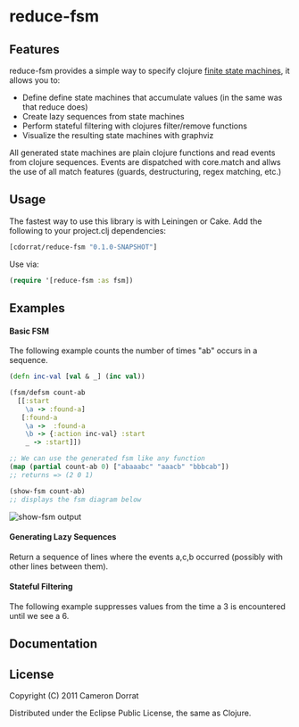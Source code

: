 # reduce-fsm

## Features
reduce-fsm provides a simple way to specify clojure [finite state machines](http://en.wikipedia.org/wiki/Finite-state_machine), it allows you to:

- Define define state machines that accumulate values (in the same was that reduce does)
- Create lazy sequences from state machines
- Perform stateful filtering with clojures filter/remove functions
- Visualize the resulting state machines with graphviz

All generated state machines are plain clojure functions and read events from clojure sequences.
Events are dispatched with core.match and allws the use of all match features (guards, destructuring, regex matching, etc.)


## Usage
The fastest way to use this library is with Leiningen or Cake. Add the following to your project.clj dependencies:

```clojure
[cdorrat/reduce-fsm "0.1.0-SNAPSHOT"]
```

Use via:

```clojure
(require '[reduce-fsm :as fsm])
```

## Examples

#### Basic FSM 
The following example counts the number of times "ab" occurs in a sequence. 

```clojure
(defn inc-val [val & _] (inc val))

(fsm/defsm count-ab
  [[:start
    \a -> :found-a]
   [:found-a
    \a ->  :found-a
    \b -> {:action inc-val} :start
    _ -> :start]])

;; We can use the generated fsm like any function
(map (partial count-ab 0) ["abaaabc" "aaacb" "bbbcab"])
;; returns => (2 0 1)

(show-fsm count-ab)
;; displays the fsm diagram below

```

![show-fsm output](https://github.com/cdorrat/reduce-fsm/raw/master/images/fsm-count-ab.png)

#### Generating Lazy Sequences

Return a sequence of lines where the events a,c,b occurred (possibly with other lines between them).


#### Stateful Filtering

The following example suppresses values from the time a 3 is encountered until we see a 6.


## Documentation


## License

Copyright (C) 2011 Cameron Dorrat

Distributed under the Eclipse Public License, the same as Clojure.
